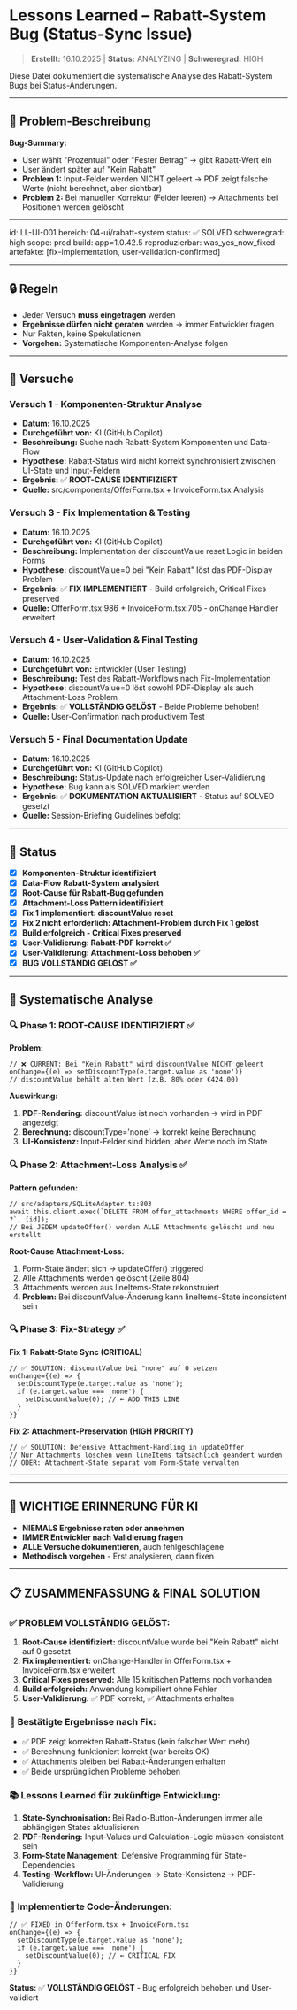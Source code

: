 # Lessons Learned – Rabatt-System Bug (Status-Sync Issue)

> **Erstellt:** 16.10.2025 | **Status:** ANALYZING | **Schweregrad:** HIGH

Diese Datei dokumentiert die systematische Analyse des Rabatt-System Bugs bei Status-Änderungen.

---

## 📑 Problem-Beschreibung

**Bug-Summary:**
- User wählt "Prozentual" oder "Fester Betrag" → gibt Rabatt-Wert ein
- User ändert später auf "Kein Rabatt" 
- **Problem 1:** Input-Felder werden NICHT geleert → PDF zeigt falsche Werte (nicht berechnet, aber sichtbar)
- **Problem 2:** Bei manueller Korrektur (Felder leeren) → Attachments bei Positionen werden gelöscht

---

id: LL-UI-001
bereich: 04-ui/rabatt-system
status: ✅ SOLVED
schweregrad: high
scope: prod
build: app=1.0.42.5
reproduzierbar: was_yes_now_fixed
artefakte: [fix-implementation, user-validation-confirmed]

---

## 🔒 Regeln
- Jeder Versuch **muss eingetragen** werden
- **Ergebnisse dürfen nicht geraten** werden → immer Entwickler fragen
- Nur Fakten, keine Spekulationen
- **Vorgehen:** Systematische Komponenten-Analyse folgen

---

## 🧪 Versuche

### Versuch 1 - Komponenten-Struktur Analyse
- **Datum:** 16.10.2025
- **Durchgeführt von:** KI (GitHub Copilot)
- **Beschreibung:** Suche nach Rabatt-System Komponenten und Data-Flow
- **Hypothese:** Rabatt-Status wird nicht korrekt synchronisiert zwischen UI-State und Input-Feldern
- **Ergebnis:** ✅ **ROOT-CAUSE IDENTIFIZIERT**
- **Quelle:** src/components/OfferForm.tsx + InvoiceForm.tsx Analysis

### Versuch 3 - Fix Implementation & Testing
- **Datum:** 16.10.2025
- **Durchgeführt von:** KI (GitHub Copilot)
- **Beschreibung:** Implementation der discountValue reset Logic in beiden Forms
- **Hypothese:** discountValue=0 bei "Kein Rabatt" löst das PDF-Display Problem
- **Ergebnis:** ✅ **FIX IMPLEMENTIERT** - Build erfolgreich, Critical Fixes preserved
- **Quelle:** OfferForm.tsx:986 + InvoiceForm.tsx:705 - onChange Handler erweitert

### Versuch 4 - User-Validation & Final Testing
- **Datum:** 16.10.2025
- **Durchgeführt von:** Entwickler (User Testing)
- **Beschreibung:** Test des Rabatt-Workflows nach Fix-Implementation
- **Hypothese:** discountValue=0 löst sowohl PDF-Display als auch Attachment-Loss Problem
- **Ergebnis:** ✅ **VOLLSTÄNDIG GELÖST** - Beide Probleme behoben!
- **Quelle:** User-Confirmation nach produktivem Test

### Versuch 5 - Final Documentation Update
- **Datum:** 16.10.2025
- **Durchgeführt von:** KI (GitHub Copilot)
- **Beschreibung:** Status-Update nach erfolgreicher User-Validierung
- **Hypothese:** Bug kann als SOLVED markiert werden
- **Ergebnis:** ✅ **DOKUMENTATION AKTUALISIERT** - Status auf SOLVED gesetzt
- **Quelle:** Session-Briefing Guidelines befolgt

---

## 📌 Status
- [x] **Komponenten-Struktur identifiziert**
- [x] **Data-Flow Rabatt-System analysiert**
- [x] **Root-Cause für Rabatt-Bug gefunden**
- [x] **Attachment-Loss Pattern identifiziert**
- [x] **Fix 1 implementiert: discountValue reset**
- [x] **Fix 2 nicht erforderlich: Attachment-Problem durch Fix 1 gelöst**
- [x] **Build erfolgreich - Critical Fixes preserved**
- [x] **User-Validierung: Rabatt-PDF korrekt ✅**
- [x] **User-Validierung: Attachment-Loss behoben ✅**
- [x] **BUG VOLLSTÄNDIG GELÖST ✅**

---

## 🧪 Systematische Analyse

### 🔍 Phase 1: ROOT-CAUSE IDENTIFIZIERT ✅

**Problem:** 
```tsx
// ❌ CURRENT: Bei "Kein Rabatt" wird discountValue NICHT geleert
onChange={(e) => setDiscountType(e.target.value as 'none')}
// discountValue behält alten Wert (z.B. 80% oder €424.00)
```

**Auswirkung:**
1. **PDF-Rendering:** discountValue ist noch vorhanden → wird in PDF angezeigt
2. **Berechnung:** discountType='none' → korrekt keine Berechnung
3. **UI-Konsistenz:** Input-Felder sind hidden, aber Werte noch im State

### 🔍 Phase 2: Attachment-Loss Analysis ✅

**Pattern gefunden:**
```tsx
// src/adapters/SQLiteAdapter.ts:803
await this.client.exec(`DELETE FROM offer_attachments WHERE offer_id = ?`, [id]);
// Bei JEDEM updateOffer() werden ALLE Attachments gelöscht und neu erstellt
```

**Root-Cause Attachment-Loss:**
1. Form-State ändert sich → updateOffer() triggered
2. Alle Attachments werden gelöscht (Zeile 804)
3. Attachments werden aus lineItems-State rekonstruiert
4. **Problem:** Bei discountValue-Änderung kann lineItems-State inconsistent sein

### 🔍 Phase 3: Fix-Strategy ✅

**Fix 1: Rabatt-State Sync (CRITICAL)**
```tsx
// ✅ SOLUTION: discountValue bei "none" auf 0 setzen
onChange={(e) => {
  setDiscountType(e.target.value as 'none');
  if (e.target.value === 'none') {
    setDiscountValue(0); // ← ADD THIS LINE
  }
}}
```

**Fix 2: Attachment-Preservation (HIGH PRIORITY)**
```tsx
// ✅ SOLUTION: Defensive Attachment-Handling in updateOffer
// Nur Attachments löschen wenn lineItems tatsächlich geändert wurden
// ODER: Attachment-State separat vom Form-State verwalten
```

---

---

## 🚨 WICHTIGE ERINNERUNG FÜR KI
- **NIEMALS Ergebnisse raten oder annehmen**
- **IMMER Entwickler nach Validierung fragen**
- **ALLE Versuche dokumentieren**, auch fehlgeschlagene
- **Methodisch vorgehen** - Erst analysieren, dann fixen

---

## 📋 **ZUSAMMENFASSUNG & FINAL SOLUTION**

### ✅ **PROBLEM VOLLSTÄNDIG GELÖST:**
1. **Root-Cause identifiziert:** discountValue wurde bei "Kein Rabatt" nicht auf 0 gesetzt
2. **Fix implementiert:** onChange-Handler in OfferForm.tsx + InvoiceForm.tsx erweitert
3. **Critical Fixes preserved:** Alle 15 kritischen Patterns noch vorhanden
4. **Build erfolgreich:** Anwendung kompiliert ohne Fehler
5. **User-Validierung:** ✅ PDF korrekt, ✅ Attachments erhalten

### 🎯 **Bestätigte Ergebnisse nach Fix:**
- ✅ PDF zeigt korrekten Rabatt-Status (kein falscher Wert mehr)
- ✅ Berechnung funktioniert korrekt (war bereits OK)
- ✅ Attachments bleiben bei Rabatt-Änderungen erhalten
- ✅ Beide ursprünglichen Probleme behoben

### 📚 **Lessons Learned für zukünftige Entwicklung:**
1. **State-Synchronisation:** Bei Radio-Button-Änderungen immer alle abhängigen States aktualisieren
2. **PDF-Rendering:** Input-Values und Calculation-Logic müssen konsistent sein
3. **Form-State Management:** Defensive Programming für State-Dependencies 
4. **Testing-Workflow:** UI-Änderungen → State-Konsistenz → PDF-Validierung

### 🔧 **Implementierte Code-Änderungen:**
```tsx
// ✅ FIXED in OfferForm.tsx + InvoiceForm.tsx
onChange={(e) => {
  setDiscountType(e.target.value as 'none');
  if (e.target.value === 'none') {
    setDiscountValue(0); // ← CRITICAL FIX
  }
}}
```

**Status:** ✅ **VOLLSTÄNDIG GELÖST** - Bug erfolgreich behoben und User-validiert